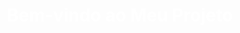 <div style="background-image: url('img/fundo-readme'); height: 100vh; width: 100%; background-size: cover;">
  <h1 style="color: white; text-align: center; padding-top: 40vh;">Bem-vindo ao Meu Projeto</h1>
</div>

## Sobre o projeto
Este projeto é SObre uma Calculadora de IMC simples
-Html
-Css
-JavaScript
